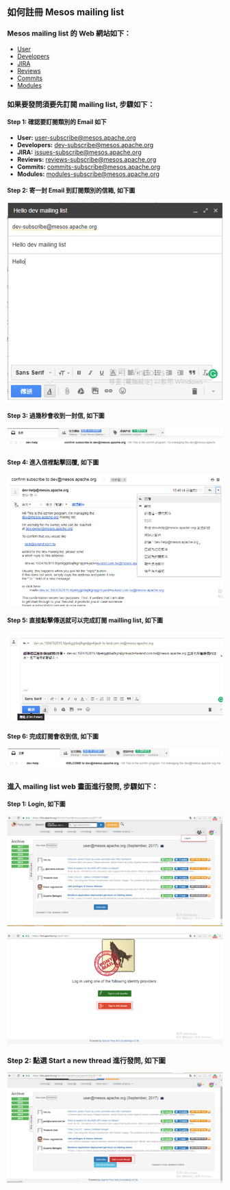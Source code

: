 ## 如何註冊 Mesos mailing list

### Mesos mailing list 的 Web 網站如下：
* [User](https://lists.apache.org/list.html?user@mesos.apache.org)
* [Developers](https://lists.apache.org/list.html?dev@mesos.apache.org)
* [JIRA](https://lists.apache.org/list.html?issues@mesos.apache.org)
* [Reviews](https://lists.apache.org/list.html?reviews@mesos.apache.org)
* [Commits](https://lists.apache.org/list.html?commits@mesos.apache.org)
* [Modules](http://www.mail-archive.com/modules@mesos.apache.org/)

### 如果要發問須要先訂閱 mailing list, 步驟如下：
#### Step 1: 確認要訂閱類別的 Email 如下
* **User:** user-subscribe@mesos.apache.org
* **Developers:** dev-subscribe@mesos.apache.org
* **JIRA:** issues-subscribe@mesos.apache.org
* **Reviews:** reviews-subscribe@mesos.apache.org
* **Commits:** commits-subscribe@mesos.apache.org
* **Modules:** modules-subscribe@mesos.apache.org

#### Step 2: 寄一封 Email 到訂閱類別的信箱, 如下圖
![./images/mailinglist1.png](./images/mailinglist1.png)

#### Step 3: 過幾秒會收到一封信, 如下圖
![./images/mailinglist2.png](./images/mailinglist2.png)

#### Step 4: 進入信裡點擊回覆, 如下圖
![./images/mailinglist3.png](./images/mailinglist3.png)

#### Step 5: 直接點擊傳送就可以完成訂閱 mailling list, 如下圖
![./images/mailinglist4.png](./images/mailinglist4.png)

#### Step 6: 完成訂閱會收到信, 如下圖
![./images/mailinglist5.png](./images/mailinglist5.png)

### 進入 mailing list web 畫面進行發問, 步驟如下：
#### Step 1: Login, 如下圖
![./images/mailinglist6.png](./images/mailinglist6.png)

![./images/mailinglist7.png](./images/mailinglist7.png)

### Step 2: 點選 Start a new thread 進行發問, 如下圖
![./images/mailinglist8.png](./images/mailinglist8.png)




